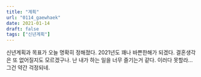 ```yaml
---
title: "계획"
url: "0114_gaewhaek"
date: 2021-01-14
draft: false
tags: ["신년계획"]
---
```

신년계획과 목표가 오늘 명확히 정해졌다. 2021년도 꽤나 바쁜한해가 되겠다. 결혼생각은 또 없어질지도 모르겠구나. 난 내가 하는 일을 너무 즐기는거 같다. 이러다 못할라... 그건 약간 걱정되네.
